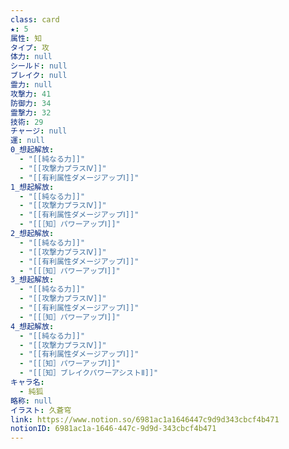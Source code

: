 ```yaml
---
class: card
★: 5
属性: 知
タイプ: 攻
体力: null
シールド: null
ブレイク: null
霊力: null
攻撃力: 41
防御力: 34
霊撃力: 32
技術: 29
チャージ: null
運: null
0_想起解放:
  - "[[純なる力]]"
  - "[[攻撃力プラスⅣ]]"
  - "[[有利属性ダメージアップⅠ]]"
1_想起解放:
  - "[[純なる力]]"
  - "[[攻撃力プラスⅣ]]"
  - "[[有利属性ダメージアップⅠ]]"
  - "[[［知］パワーアップⅠ]]"
2_想起解放:
  - "[[純なる力]]"
  - "[[攻撃力プラスⅣ]]"
  - "[[有利属性ダメージアップⅠ]]"
  - "[[［知］パワーアップⅠ]]"
3_想起解放:
  - "[[純なる力]]"
  - "[[攻撃力プラスⅣ]]"
  - "[[有利属性ダメージアップⅠ]]"
  - "[[［知］パワーアップⅠ]]"
4_想起解放:
  - "[[純なる力]]"
  - "[[攻撃力プラスⅣ]]"
  - "[[有利属性ダメージアップⅠ]]"
  - "[[［知］パワーアップⅠ]]"
  - "[[［知］ブレイクパワーアシストⅡ]]"
キャラ名:
  - 純狐
略称: null
イラスト: 久蒼穹
link: https://www.notion.so/6981ac1a1646447c9d9d343cbcf4b471
notionID: 6981ac1a-1646-447c-9d9d-343cbcf4b471
---
```

